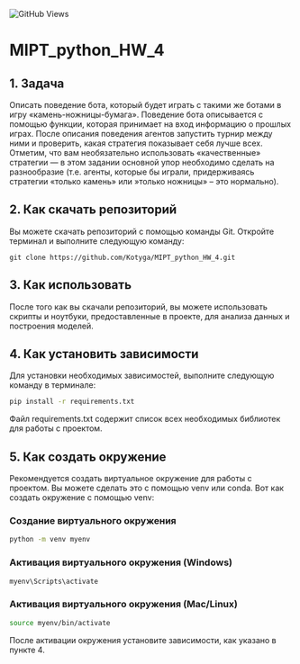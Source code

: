![GitHub Views](https://views.whatilearened.today/views/github/Kotyga/MIPT_python_HW_4.svg)


# MIPT_python_HW_4

## 1. Задача

Описать поведение бота, который будет играть с такими же ботами в игру «камень-ножницы-бумага». Поведение бота описывается с помощью функции, которая принимает на вход информацию о прошлых играх.
После описания поведения агентов запустить турнир между ними и проверить, какая стратегия показывает себя лучше всех.
Отметим, что вам необязательно использовать «качественные» стратегии — в этом задании основной упор необходимо сделать на разнообразие (т.е. агенты, которые бы играли, придерживаясь стратегии «только камень» или »только ножницы» – это нормально).

## 2. Как скачать репозиторий

Вы можете скачать репозиторий с помощью команды Git. Откройте терминал и выполните следующую команду:

```
git clone https://github.com/Kotyga/MIPT_python_HW_4.git
```

## 3. Как использовать

После того как вы скачали репозиторий, вы можете использовать скрипты и ноутбуки, предоставленные в проекте, для анализа данных и построения моделей.

## 4. Как установить зависимости

Для установки необходимых зависимостей, выполните следующую команду в терминале:

```bash
pip install -r requirements.txt
```

Файл requirements.txt содержит список всех необходимых библиотек для работы с проектом.

## 5. Как создать окружение

Рекомендуется создать виртуальное окружение для работы с проектом. Вы можете сделать это с помощью venv или conda. Вот как создать окружение с помощью venv:

### Создание виртуального окружения
```bash
python -m venv myenv
```

### Активация виртуального окружения (Windows)
```bash
myenv\Scripts\activate
```
### Активация виртуального окружения (Mac/Linux)
```bash
source myenv/bin/activate
```
После активации окружения установите зависимости, как указано в пункте 4.
